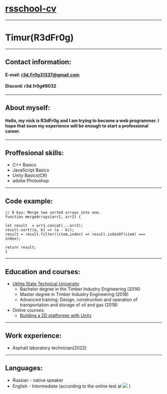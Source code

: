 # [rsschool-cv](https://github.com/R3dFr0g/rsschool-cv)
---
# Timur(R3dFr0g)
---
## Contact information:
  
#### E-mail: r3d.Fr0g31337@gmail.com
#### Discord: r3d.fr0g#8032  
---  
## About myself:
#### Hello, my nick is R3dFr0g and I am trying to become a web programmer. I hope that soon my experience will be enough to start a professional career.  
---  
## Proffesional skills:
+ C++ Basics
+ JavaScript Basics
+ Unity Basics(C#)
+ adobe Photoshop

---  
## Code example:  
```  
// 8 kyu: Merge two sorted arrays into one.
function mergeArrays(arr1, arr2) {
    
let result  = arr1.concat(...arr2);
result.sort((a, b) => (a - b));
result = result.filter((item,index) => result.indexOf(item) === index);

return result;
}
```  
---
## Education and courses:
+ [Ukhta State Technical University](https://www.ugtu.net/)   
   + Bachelor degree in the Timber Industry Engineering (2016) 
   + Master degree in Timber Industry Engineering (2018)
   + Advanced training: Design, construction and operation of transportation and storage of oil and gas (2018)
+ Online courses:
   + [Building a 2D platformer with Unity](https://www.udemy.com/course/unity-2019/)
---  

## Work experience:  
+ Asphalt laboratory technician(2022)  
---

## Languages:  
+ Russian - native speaker
+ English - Intermediate (according to the online test at [![](https://a.storyblok.com/f/71234/103x24/da9ab91cbd/efset-logo_black.svg)](https://www.efset.org/) )
